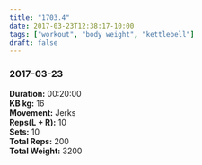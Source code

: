 ```yaml
---
title: "1703.4"
date: 2017-03-23T12:38:17-10:00
tags: ["workout", "body weight", "kettlebell"]
draft: false
---
```


### 2017-03-23

**Duration:** 00:20:00  
**KB kg:** 16  
**Movement:** Jerks  
**Reps(L + R):** 10  
**Sets:** 10  
**Total Reps:** 200  
**Total Weight:** 3200